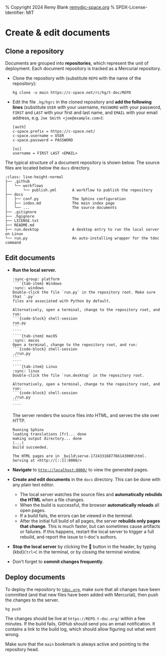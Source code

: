 % Copyright 2024 Remy Blank <remy@c-space.org>
% SPDX-License-Identifier: MIT

# Create & edit documents

## Clone a repository

Documents are grouped into **repositories**, which represent the unit of
deployment. Each document repository is tracked as a Mercurial repository.

- Clone the repository with (substitute `REPO` with the name of the repository):

  ```{code-block} shell-session
  hg clone -u main https://c-space.net/rc/hg/t-doc/REPO
  ```

- Edit the file `.hg/hgrc` in the cloned repository and **add the following
  lines** (substitute `USER` with your username, `PASSWORD` with your password,
  `FIRST` and `LAST` with your first and last name, and `EMAIL` with your email
  address, e.g. `Joe Smith <joe@example.com>`):

  ```{code-block} ini
  [auth]
  c-space.prefix = https://c-space.net/
  c-space.username = USER
  c-space.password = PASSWORD

  [ui]
  username = FIRST LAST <EMAIL>
  ```

The typical structure of a document repository is shown below. The source files
are located below the `docs` directory.

```{code-block}
:class: line-height-normal
├── .github
│   └── workflows
│       └── publish.yml       A workflow to publish the repository
├── docs
│   ├── conf.py               The Sphinx configuration
│   ├── index.md              The main index page
│   └── ...                   The source documents
├── .gitignore
├── .hgignore
├── LICENSE.txt
├── README.md
├── run.desktop               A desktop entry to run the local server on Linux
└── run.py                    An auto-installing wrapper for the tdoc command
```

## Edit documents

- **Run the local server.**

  `````{tab-set}
  :sync-group: platform
  ````{tab-item} Windows
  :sync: windows
  Double-click the file `run.py` in the repository root. Make sure that `.py`
  files are associated with Python by default.

  Alternatively, open a terminal, change to the repository root, and run:
  ```{code-block} shell-session
  run.py
  ```
  ````
  ````{tab-item} macOS
  :sync: macos
  Open a terminal, change to the repository root, and run:
  ```{code-block} shell-session
  ./run.py
  ```
  ````
  ````{tab-item} Linux
  :sync: linux
  Double-click the file `run.desktop` in the repository root.

  Alternatively, open a terminal, change to the repository root, and run:
  ```{code-block} shell-session
  ./run.py
  ```
  ````
  `````

  The server renders the source files into HTML, and serves the site over HTTP.

  ```{code-block} text
  Running Sphinx
  loading translations [fr]... done
  making output directory... done
  (...)
  build succeeded.

  The HTML pages are in _build\serve-1724331687766143000\html.
  Serving at <http://[::1]:8000/>
  ```

- **Navigate** to [`http://localhost:8000/`](http://localhost:8000/) to view the
  generated pages.

- **Create and edit documents** in the `docs` directory. This can be done with
  any plain text editor.
  - The local server watches the source files and **automatically rebulids the
  HTML** when a file changes.
  - When the build is successful, the browser **automatically reloads** all open
    pages.
  - If a build fails, the errors can be viewed in the terminal.
  - After the initial full build of all pages, the server **rebuilds only pages
    that change**. This is much faster, but can sometimes cause artifacts or
    failures. If this happens, restart the local server to trigger a full
    rebuild, and report the issue to t-doc's authors.

- **Stop the local server** by clicking the
  <span style="font: var(--fa-font-solid);">&#xf52a;</span> button in the
  header, by typing {kbd}`Ctrl+C` in the terminal, or by closing the terminal
  window.

- Don't forget to **commit changes frequently**.

## Deploy documents

To deploy the repository to [`tdoc.org`](https://t-doc.org/), make sure that all
changes have been committed (and that new files have been added with Mercurial),
then push the changes to the server.

```{code-block} shell-session
hg push
```

The changes should be live at `https://REPO.t-doc.org/` within a few minutes. If
the build fails, GitHub should send you an email notification. It contains a
link to the build log, which should allow figuring out what went wrong.

Make sure that the `main` bookmark is always active and pointing to the
repository head.
